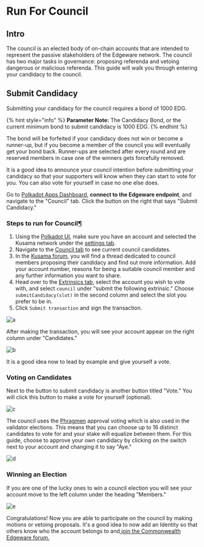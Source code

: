 # Run For Council

## Intro

The council is an elected body of on-chain accounts that are intended to represent the passive stakeholders of the Edgeware network. The council has two major tasks in governance: proposing referenda and vetoing dangerous or malicious referenda. This guide will walk you through entering your candidacy to the council.

## Submit Candidacy

Submitting your candidacy for the council requires a bond of 1000 EDG.

{% hint style="info" %}
**Parameter Note:** The Candidacy Bond, or the current minimum bond to submit candidacy is 1000 EDG.
{% endhint %}

The bond will be forfeited if your candidacy does not win or become a runner-up, but if you become a member of the council you will eventually get your bond back. Runner-ups are selected after every round and are reserved members in case one of the winners gets forcefully removed.

It is a good idea to announce your council intention before submitting your candidacy so that your supporters will know when they can start to vote for you. You can also vote for yourself in case no one else does.

Go to [Polkadot Apps Dashboard](https://polkadot.js.org/apps), **connect to the Edgeware endpoint**, and navigate to the "Council" tab. Click the button on the right that says "Submit Candidacy."

### Steps to run for Council[¶](https://guide.kusama.network/en/latest/try/governance/#submit-oneself-as-a-council-candidate)

1. Using the [Polkadot UI](https://polkadot.js.org/apps/), make sure you have an account and selected the Kusama network under the [settings tab](https://polkadot.js.org/apps/#/settings).
2. Navigate to the [Council tab](https://polkadot.js.org/apps/#/council) to see current council candidates.
3. In the [Kusama forum](https://forum.kusama.network/), you will find a thread dedicated to council members proposing their candidacy and find out more information. Add your account number, reasons for being a suitable council member and any further information you want to share.
4. Head over to the [Extrinsics tab](https://polkadot.js.org/apps/#/extrinsics), select the account you wish to vote with, and select `council` under "submit the following extrinsic." Choose `submitCandidacy(slot)` in the second column and select the slot you prefer to be in.
5. Click `Submit transaction` and sign the transaction.

![a](https://wiki.polkadot.network/docs/assets/council/submit_candidacy.png)

After making the transaction, you will see your account appear on the right column under "Candidates."

![b](https://wiki.polkadot.network/docs/assets/council/candidate.png)

It is a good idea now to lead by example and give yourself a vote.

### Voting on Candidates

Next to the button to submit candidacy is another button titled "Vote." You will click this button to make a vote for yourself \(optional\).

![c](https://wiki.polkadot.network/docs/assets/council/vote.png)

The council uses the [Phragmen](https://wiki.polkadot.network/docs/en/learn-phragmen) approval voting which is also used in the validator elections. This means that you can choose up to 16 distinct candidates to vote for and your stake will equalize between them. For this guide, choose to approve your own candidacy by clicking on the switch next to your account and changing it to say "Aye."

![d](https://wiki.polkadot.network/docs/assets/council/vote_for_yourself.png)

### Winning an Election

If you are one of the lucky ones to win a council election you will see your account move to the left column under the heading "Members."

![e](https://wiki.polkadot.network/docs/assets/council/member.png)

Congratulations! Now you are able to participate on the council by making motions or vetoing proposals. It's a good idea to now add an Identity so that others know who the account belongs to and[ join the Commonwealth Edgeware forum.](https://commonwealth.im/edgeware/discussions)

